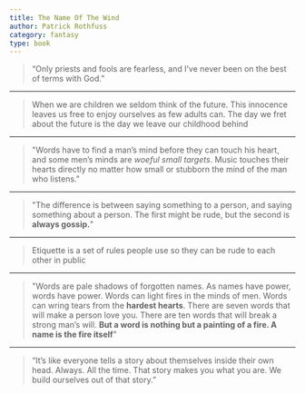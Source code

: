 ```yaml
---
title: The Name Of The Wind
author: Patrick Rothfuss
category: fantasy
type: book
---
```


> “Only priests and fools are fearless, and I’ve never been on the best of terms with God.”

---
> When we are children we seldom think of the future. This innocence leaves us free to enjoy ourselves as few adults can. The day we fret about the future is the day we leave our childhood behind

---
> "Words have to find a man’s mind before they can touch his heart, and some men’s minds are _woeful small targets_. Music touches their hearts directly no matter how small or stubborn the mind of the man who listens."

---
> "The difference is between saying something to a person, and saying something about a person. The first might be rude, but the second is **always gossip.**"

---
> Etiquette is a set of rules people use so they can be rude to each other in public

---
> "Words are pale shadows of forgotten names. As names have power, words have power. Words can light fires in the minds of men. Words can wring tears from the **hardest hearts**. There are seven words that will make a person love you. There are ten words that will break a strong man’s will. **But a word is nothing but a painting of a fire. A name is the fire itself**"

---
> “It’s like everyone tells a story about themselves inside their own head. Always. All the time. That story makes you what you are. We build ourselves out of that story.”
